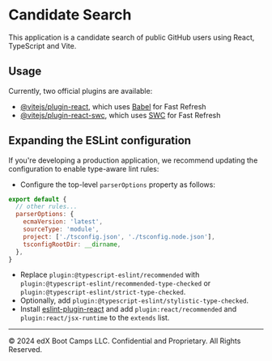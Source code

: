 # Candidate Search

This application is a candidate search of public GitHub users using React, TypeScript and Vite. 

## Usage

Currently, two official plugins are available:

* [@vitejs/plugin-react](https://github.com/vitejs/vite-plugin-react/blob/main/packages/plugin-react/README.md), which uses [Babel](https://babeljs.io/) for Fast Refresh
* [@vitejs/plugin-react-swc](https://github.com/vitejs/vite-plugin-react-swc), which uses [SWC](https://swc.rs/) for Fast Refresh

## Expanding the ESLint configuration

If you're developing a production application, we recommend updating the configuration to enable type-aware lint rules:

* Configure the top-level `parserOptions` property as follows:

```js
export default {
  // other rules...
  parserOptions: {
    ecmaVersion: 'latest',
    sourceType: 'module',
    project: ['./tsconfig.json', './tsconfig.node.json'],
    tsconfigRootDir: __dirname,
  },
}
```

* Replace `plugin:@typescript-eslint/recommended` with `plugin:@typescript-eslint/recommended-type-checked` or `plugin:@typescript-eslint/strict-type-checked`.
* Optionally, add `plugin:@typescript-eslint/stylistic-type-checked`.
* Install [eslint-plugin-react](https://github.com/jsx-eslint/eslint-plugin-react) and add `plugin:react/recommended` and `plugin:react/jsx-runtime` to the `extends` list.

---
© 2024 edX Boot Camps LLC. Confidential and Proprietary. All Rights Reserved.